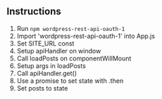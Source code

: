 ## Instructions

1. Run `npm wordpress-rest-api-oauth-1`
2. Import 'wordpress-rest-api-oauth-1' into App.js
3. Set SITE_URL const
4. Setup apiHandler on window
5. Call loadPosts on componentWillMount
6. Setup args in loadPosts
7. Call apiHandler.get()
8. Use a promise to set state with .then
9. Set posts to state
